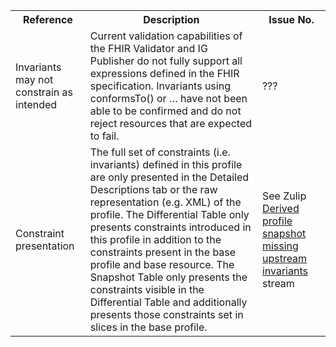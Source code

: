 <table class="list" width="100%">
<tbody>
  <tr>
    <th>Reference</th>
    <th>Description</th>
    <th>Issue No.</th>
  </tr>
  
  <tr>
        <td>Invariants may not constrain as intended</td>
        <td>Current validation capabilities of the FHIR Validator and IG Publisher do not fully support all expressions defined in the FHIR specification. Invariants using conformsTo() or … have not been able to be confirmed and do not reject resources that are expected to fail.</td>
        <td>???</td>
  </tr>
  <tr>
        <td>Constraint presentation</td>
        <td>The full set of constraints (i.e. invariants) defined in this profile are only presented in the Detailed Descriptions tab or the raw representation (e.g. XML) of the profile. The Differential Table only presents constraints introduced in this profile in addition to the constraints present in the base profile and base resource. The Snapshot Table only presents the constraints visible in the Differential Table and additionally presents those constraints set in slices in the base profile.</td>
        <td>See Zulip <a href="https://chat.fhir.org/#narrow/stream/179252-IG-creation/topic/Derived.20profile.20snapshot.20missing.20upstream.20invariants">Derived profile snapshot missing upstream invariants</a> stream</td>
  </tr>  
 </tbody>
</table>
